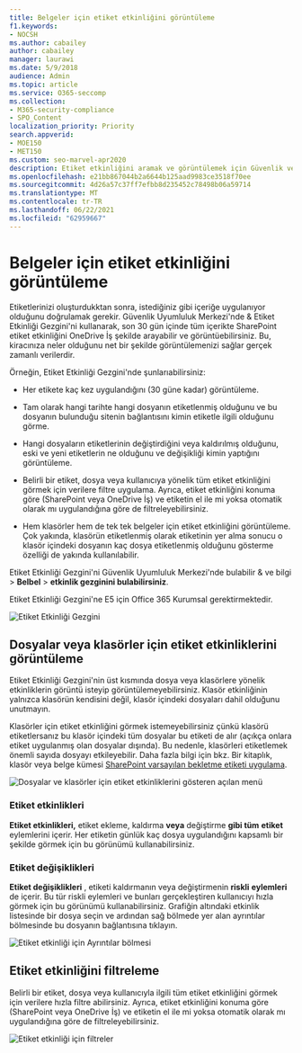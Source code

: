 ```yaml
---
title: Belgeler için etiket etkinliğini görüntüleme
f1.keywords:
- NOCSH
ms.author: cabailey
author: cabailey
manager: laurawi
ms.date: 5/9/2018
audience: Admin
ms.topic: article
ms.service: O365-seccomp
ms.collection:
- M365-security-compliance
- SPO_Content
localization_priority: Priority
search.appverid:
- MOE150
- MET150
ms.custom: seo-marvel-apr2020
description: Etiket etkinliğini aramak ve görüntülemek için Güvenlik ve Uyumluluk Merkezi'Microsoft 365 & Etkinlik Gezgini'ni kullanmayı öğrenin.
ms.openlocfilehash: e21bb867044b2a6644b125aad9983ce3518f70ee
ms.sourcegitcommit: 4d26a57c37ff7efbb8d235452c78498b06a59714
ms.translationtype: MT
ms.contentlocale: tr-TR
ms.lasthandoff: 06/22/2021
ms.locfileid: "62959667"
---
```

# <a name="view-label-activity-for-documents"></a>Belgeler için etiket etkinliğini görüntüleme

Etiketlerinizi oluşturdukktan sonra, istediğiniz gibi içeriğe uygulanıyor olduğunu doğrulamak gerekir. Güvenlik Uyumluluk Merkezi'nde &amp; Etiket Etkinliği Gezgini'ni kullanarak, son 30 gün içinde tüm içerikte SharePoint etiket etkinliğini OneDrive İş şekilde arayabilir ve görüntüebilirsiniz. Bu, kiracınıza neler olduğunu net bir şekilde görüntülemenizi sağlar gerçek zamanlı verilerdir.
  
Örneğin, Etiket Etkinliği Gezgini'nde şunlarıabilirsiniz:
  
- Her etikete kaç kez uygulandığını (30 güne kadar) görüntüleme.
    
- Tam olarak hangi tarihte hangi dosyanın etiketlenmiş olduğunu ve bu dosyanın bulunduğu sitenin bağlantısını kimin etiketle ilgili olduğunu görme.
    
- Hangi dosyaların etiketlerinin değiştirdiğini veya kaldırılmış olduğunu, eski ve yeni etiketlerin ne olduğunu ve değişikliği kimin yaptığını görüntüleme.
    
- Belirli bir etiket, dosya veya kullanıcıya yönelik tüm etiket etkinliğini görmek için verilere filtre uygulama. Ayrıca, etiket etkinliğini konuma göre (SharePoint veya OneDrive İş) ve etiketin el ile mi yoksa otomatik olarak mı uygulandığına göre de filtreleyebilirsiniz.
    
- Hem klasörler hem de tek tek belgeler için etiket etkinliğini görüntüleme. Çok yakında, klasörün etiketlenmiş olarak etiketinin yer alma sonucu o klasör içindeki dosyanın kaç dosya etiketlenmiş olduğunu gösterme özelliği de yakında kullanılabilir.
    
Etiket Etkinliği Gezgini'ni Güvenlik Uyumluluk Merkezi'nde bulabilir &amp; ve bilgi > **Belbel** >  **etkinlik gezginini bulabilirsiniz**.
  
Etiket Etkinliği Gezgini'ne E5 için Office 365 Kurumsal gerektirmektedir.
  
![Etiket Etkinliği Gezgini](../media/671ca0cd-1457-40b4-9917-b663360afd95.png)
  
## <a name="view-label-activities-for-files-or-folders"></a>Dosyalar veya klasörler için etiket etkinliklerini görüntüleme

Etiket Etkinliği Gezgini'nin üst kısmında dosya veya klasörlere yönelik etkinliklerin görüntü isteyip görüntülemeyebilirsiniz. Klasör etkinliğinin yalnızca klasörün kendisini değil, klasör içindeki dosyaları dahil olduğunu unutmayın.
  
Klasörler için etiket etkinliğini görmek istemeyebilirsiniz çünkü klasörü etiketlersanız bu klasör içindeki tüm dosyalar bu etiketi de alır (açıkça onlara etiket uygulanmış olan dosyalar dışında). Bu nedenle, klasörleri etiketlemek önemli sayıda dosyayı etkileyebilir. Daha fazla bilgi için bkz. Bir kitaplık, klasör veya belge kümesi [SharePoint varsayılan bekletme etiketi uygulama](create-apply-retention-labels.md#applying-a-default-retention-label-to-all-content-in-a-sharepoint-library-folder-or-document-set).
  
![Dosyalar ve klasörler için etiket etkinliklerini gösteren açılan menü](../media/11030584-f52d-49eb-86f3-7ead16a3b704.png)
  
### <a name="label-activities"></a>Etiket etkinlikleri

 **Etiket etkinlikleri,** etiket ekleme, kaldırma **veya** değiştirme **gibi tüm** **etiket** eylemlerini içerir. Her etiketin günlük kaç dosya uygulandığını kapsamlı bir şekilde görmek için bu görünümü kullanabilirsiniz. 
  
### <a name="label-changes"></a>Etiket değişiklikleri

 **Etiket değişiklikleri** , etiketi kaldırmanın veya değiştirmenin **riskli** **eylemleri** de içerir. Bu tür riskli eylemleri ve bunları gerçekleştiren kullanıcıyı hızla görmek için bu görünümü kullanabilirsiniz. Grafiğin altındaki etkinlik listesinde bir dosya seçin ve ardından sağ bölmede yer alan ayrıntılar bölmesinde bu dosyanın bağlantısına tıklayın. 
  
![Etiket etkinliği için Ayrıntılar bölmesi](../media/eb580fd4-b5be-4fda-9ba5-c1256777310d.png)
  
## <a name="filter-label-activity"></a>Etiket etkinliğini filtreleme

Belirli bir etiket, dosya veya kullanıcıyla ilgili tüm etiket etkinliğini görmek için verilere hızla filtre abilirsiniz. Ayrıca, etiket etkinliğini konuma göre (SharePoint veya OneDrive İş) ve etiketin el ile mi yoksa otomatik olarak mı uygulandığına göre de filtreleyebilirsiniz.
  
![Etiket etkinliği için filtreler](../media/9de92985-120f-48b4-96a7-ef7ec8a71ff0.png)
  

